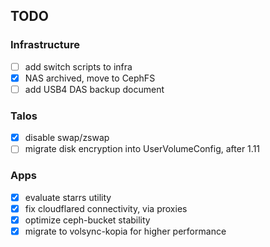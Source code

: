 ## TODO

### Infrastructure

- [ ] add switch scripts to infra
- [x] NAS archived, move to CephFS
- [ ] add USB4 DAS backup document

### Talos

- [x] disable swap/zswap
- [ ] migrate disk encryption into UserVolumeConfig, after 1.11

### Apps

- [x] evaluate starrs utility
- [x] fix cloudflared connectivity, via proxies
- [x] optimize ceph-bucket stability
- [x] migrate to volsync-kopia for higher performance
